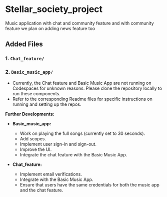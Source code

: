 # Stellar_society_project
Music application with chat and community feature
and with community feature we plan on adding news feature too




## Added Files

### 1. `Chat_feature/`
### 2. `Basic_music_app/`

   - Currently, the Chat feature and Basic Music App are not running on Codespaces for unknown reasons. Please clone the repository locally to run these components.
   - Refer to the corresponding Readme files for specific instructions on running and setting up the repos.

 **Further Developments:**
   - **Basic_music_app:**
     - Work on playing the full songs (currently set to 30 seconds).
     - Add scopes.
     - Implement user sign-in and sign-out.
     - Improve the UI.
     - Integrate the chat feature with the Basic Music App.

   - **Chat_feature:**
     - Implement email verifications.
     - Integrate with the Basic Music App.
     - Ensure that users have the same credentials for both the music app and the chat feature.

